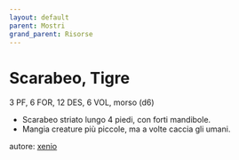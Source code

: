 ```yaml
---
layout: default
parent: Mostri
grand_parent: Risorse
---
```


# Scarabeo, Tigre
3 PF, 6 FOR, 12 DES, 6 VOL, morso (d6)  
- Scarabeo striato lungo 4 piedi, con forti mandibole.
- Mangia creature più piccole, ma a volte caccia gli umani. 

autore: [xenio](https://xenioinabottle.blogspot.com)
